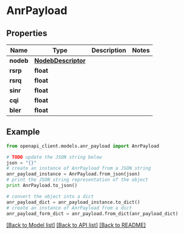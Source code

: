 # AnrPayload


## Properties

Name | Type | Description | Notes
------------ | ------------- | ------------- | -------------
**nodeb** | [**NodebDescriptor**](NodebDescriptor.md) |  | 
**rsrp** | **float** |  | 
**rsrq** | **float** |  | 
**sinr** | **float** |  | 
**cqi** | **float** |  | 
**bler** | **float** |  | 

## Example

```python
from openapi_client.models.anr_payload import AnrPayload

# TODO update the JSON string below
json = "{}"
# create an instance of AnrPayload from a JSON string
anr_payload_instance = AnrPayload.from_json(json)
# print the JSON string representation of the object
print AnrPayload.to_json()

# convert the object into a dict
anr_payload_dict = anr_payload_instance.to_dict()
# create an instance of AnrPayload from a dict
anr_payload_form_dict = anr_payload.from_dict(anr_payload_dict)
```
[[Back to Model list]](../README.md#documentation-for-models) [[Back to API list]](../README.md#documentation-for-api-endpoints) [[Back to README]](../README.md)


